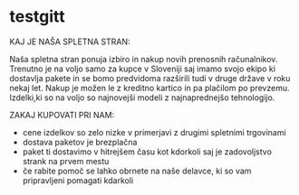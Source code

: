 # testgitt

KAJ JE NAŠA SPLETNA STRAN:

Naša spletna stran ponuja izbiro in nakup novih prenosnih računalnikov. Trenutno je na voljo samo za kupce v Sloveniji saj imamo svojo ekipo ki dostavlja pakete in se bomo predvidoma razširili tudi v druge države v roku nekaj let. Nakup je možen le z kreditno kartico in pa plačilom po prevzemu. Izdelki,ki so na voljo so najnovejši modeli z najnaprednejšo tehnologijo.

ZAKAJ KUPOVATI PRI NAM:
- cene izdelkov so zelo nizke v primerjavi z drugimi spletnimi trgovinami
- dostava paketov je brezplačna
- paket ti dostavimo v hitrejšem času kot kdorkoli saj je zadovoljstvo strank na prvem mestu
- če rabite pomoč se lahko obrnete na naše delavce, ki so vam pripravljeni pomagati kdarkoli
